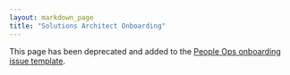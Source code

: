 ```yaml
---
layout: markdown_page
title: "Solutions Architect Onboarding"
---
```


This page has been deprecated and added to the [People Ops onboarding issue template](https://gitlab.com/gitlab-com/peopleops/blob/master/.gitlab/issue_templates/onboarding.md).
